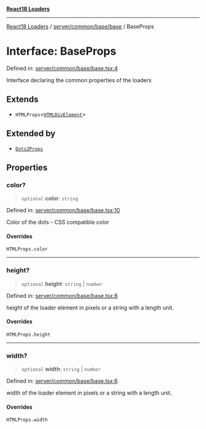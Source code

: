 [**React18 Loaders**](../../../../../README.md)

---

[React18 Loaders](../../../../../modules.md) / [server/common/base/base](../README.md) / BaseProps

# Interface: BaseProps

Defined in: [server/common/base/base.tsx:4](https://github.com/react18-tools/turborepo-template/blob/4ba5fa0153436bcfff18898a31cd43f89214a2fe/lib/src/server/common/base/base.tsx#L4)

Interface declaring the common properties of the loaders

## Extends

- `HTMLProps`\<[`HTMLDivElement`](https://developer.mozilla.org/docs/Web/API/HTMLDivElement)\>

## Extended by

- [`Dots2Props`](../../../../dots/dots2/dots2/-internal-/interfaces/Dots2Props.md)

## Properties

### color?

> `optional` **color**: `string`

Defined in: [server/common/base/base.tsx:10](https://github.com/react18-tools/turborepo-template/blob/4ba5fa0153436bcfff18898a31cd43f89214a2fe/lib/src/server/common/base/base.tsx#L10)

Color of the dots - CSS compatible color

#### Overrides

`HTMLProps.color`

---

### height?

> `optional` **height**: `string` \| `number`

Defined in: [server/common/base/base.tsx:8](https://github.com/react18-tools/turborepo-template/blob/4ba5fa0153436bcfff18898a31cd43f89214a2fe/lib/src/server/common/base/base.tsx#L8)

height of the loader element in pixels or a string with a length unit.

#### Overrides

`HTMLProps.height`

---

### width?

> `optional` **width**: `string` \| `number`

Defined in: [server/common/base/base.tsx:6](https://github.com/react18-tools/turborepo-template/blob/4ba5fa0153436bcfff18898a31cd43f89214a2fe/lib/src/server/common/base/base.tsx#L6)

width of the loader element in pixels or a string with a length unit.

#### Overrides

`HTMLProps.width`
